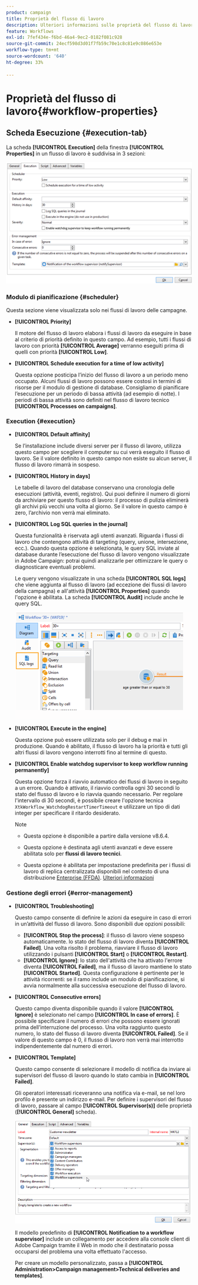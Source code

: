 ```yaml
---
product: campaign
title: Proprietà del flusso di lavoro
description: Ulteriori informazioni sulle proprietà del flusso di lavoro di Campaign
feature: Workflows
exl-id: 7fef434e-f6bd-46a4-9ec2-0182f081c928
source-git-commit: 24ecf598d3d01f7fb59c70e1c8c81e9c086e653e
workflow-type: tm+mt
source-wordcount: '640'
ht-degree: 33%

---
```


# Proprietà del flusso di lavoro{#workflow-properties}

## Scheda Esecuzione {#execution-tab}

La scheda **[!UICONTROL Execution]** della finestra **[!UICONTROL Properties]** in un flusso di lavoro è suddivisa in 3 sezioni:

![](assets/wf_execution_tab.png)

### Modulo di pianificazione {#scheduler}

Questa sezione viene visualizzata solo nei flussi di lavoro delle campagne.

* **[!UICONTROL Priority]**

  Il motore del flusso di lavoro elabora i flussi di lavoro da eseguire in base al criterio di priorità definito in questo campo. Ad esempio, tutti i flussi di lavoro con priorità **[!UICONTROL Average]** verranno eseguiti prima di quelli con priorità **[!UICONTROL Low]**.

* **[!UICONTROL Schedule execution for a time of low activity]**

  Questa opzione posticipa l’inizio del flusso di lavoro a un periodo meno occupato. Alcuni flussi di lavoro possono essere costosi in termini di risorse per il modulo di gestione di database. Consigliamo di pianificare l’esecuzione per un periodo di bassa attività (ad esempio di notte). I periodi di bassa attività sono definiti nel flusso di lavoro tecnico **[!UICONTROL Processes on campaigns]**.

### Execution {#execution}

* **[!UICONTROL Default affinity]**

  Se l’installazione include diversi server per il flusso di lavoro, utilizza questo campo per scegliere il computer su cui verrà eseguito il flusso di lavoro. Se il valore definito in questo campo non esiste su alcun server, il flusso di lavoro rimarrà in sospeso.

* **[!UICONTROL History in days]**

  Le tabelle di lavoro del database conservano una cronologia delle esecuzioni (attività, eventi, registro). Qui puoi definire il numero di giorni da archiviare per questo flusso di lavoro: il processo di pulizia eliminerà gli archivi più vecchi una volta al giorno. Se il valore in questo campo è zero, l’archivio non verrà mai eliminato.

* **[!UICONTROL Log SQL queries in the journal]**

  Questa funzionalità è riservata agli utenti avanzati. Riguarda i flussi di lavoro che contengono attività di targeting (query, unione, intersezione, ecc.). Quando questa opzione è selezionata, le query SQL inviate al database durante l’esecuzione del flusso di lavoro vengono visualizzate in Adobe Campaign: potrai quindi analizzarle per ottimizzare le query o diagnosticare eventuali problemi.

  Le query vengono visualizzate in una scheda **[!UICONTROL SQL logs]** che viene aggiunta al flusso di lavoro (ad eccezione dei flussi di lavoro della campagna) e all&#39;attività **[!UICONTROL Properties]** quando l&#39;opzione è abilitata. La scheda **[!UICONTROL Audit]** include anche le query SQL.

  ![](assets/wf_tab_log_sql.png)

* **[!UICONTROL Execute in the engine]**

  Questa opzione può essere utilizzata solo per il debug e mai in produzione. Quando è abilitato, il flusso di lavoro ha la priorità e tutti gli altri flussi di lavoro vengono interrotti fino al termine di questo.

* **[!UICONTROL Enable watchdog supervisor to keep workflow running permanently]**

  Questa opzione forza il riavvio automatico dei flussi di lavoro in seguito a un errore. Quando è attivato, il riavvio controlla ogni 30 secondi lo stato del flusso di lavoro e lo riavvia quando necessario. Per regolare l&#39;intervallo di 30 secondi, è possibile creare l&#39;opzione tecnica `XtkWorkflow_WatchdogRestartTimerTimeout` e utilizzare un tipo di dati integer per specificare il ritardo desiderato.

  >[!NOTE]
  >
  >* Questa opzione è disponibile a partire dalla versione v8.6.4.
  >
  >* Questa opzione è destinata agli utenti avanzati e deve essere abilitata solo per **flussi di lavoro tecnici**.
  >
  >* Questa opzione è abilitata per impostazione predefinita per i flussi di lavoro di replica centralizzata disponibili nel contesto di una distribuzione [Enterprise (FFDA)](../../v8/architecture/enterprise-deployment.md). [Ulteriori informazioni](../../v8/architecture/replication.md)

### Gestione degli errori {#error-management}

* **[!UICONTROL Troubleshooting]**

  Questo campo consente di definire le azioni da eseguire in caso di errori in un’attività del flusso di lavoro. Sono disponibili due opzioni possibili:

   * **[!UICONTROL Stop the process]**: il flusso di lavoro viene sospeso automaticamente. lo stato del flusso di lavoro diventa **[!UICONTROL Failed]**. Una volta risolto il problema, riavviare il flusso di lavoro utilizzando i pulsanti **[!UICONTROL Start]** o **[!UICONTROL Restart]**.
   * **[!UICONTROL Ignore]**: lo stato dell&#39;attività che ha attivato l&#39;errore diventa **[!UICONTROL Failed]**, ma il flusso di lavoro mantiene lo stato **[!UICONTROL Started]**. Questa configurazione è pertinente per le attività ricorrenti: se il ramo include un modulo di pianificazione, si avvia normalmente alla successiva esecuzione del flusso di lavoro.

* **[!UICONTROL Consecutive errors]**

  Questo campo diventa disponibile quando il valore **[!UICONTROL Ignore]** è selezionato nel campo **[!UICONTROL In case of errors]**. È possibile specificare il numero di errori che possono essere ignorati prima dell’interruzione del processo. Una volta raggiunto questo numero, lo stato del flusso di lavoro diventa **[!UICONTROL Failed]**. Se il valore di questo campo è 0, il flusso di lavoro non verrà mai interrotto indipendentemente dal numero di errori.

* **[!UICONTROL Template]**

  Questo campo consente di selezionare il modello di notifica da inviare ai supervisori del flusso di lavoro quando lo stato cambia in **[!UICONTROL Failed]**.

  Gli operatori interessati riceveranno una notifica via e-mail, se nel loro profilo è presente un indirizzo e-mail. Per definire i supervisori del flusso di lavoro, passare al campo **[!UICONTROL Supervisor(s)]** delle proprietà (**[!UICONTROL General]** scheda).

  ![](assets/wf-properties_select-supervisors.png)

  Il modello predefinito di **[!UICONTROL Notification to a workflow supervisor]** include un collegamento per accedere alla console client di Adobe Campaign tramite il Web in modo che il destinatario possa occuparsi del problema una volta effettuato l&#39;accesso.

  Per creare un modello personalizzato, passa a **[!UICONTROL Administration>Campaign management>Technical deliveries and templates]**.

